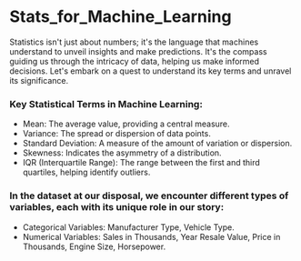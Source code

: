 # Stats_for_Machine_Learning

Statistics isn't just about numbers; it's the language that machines understand to unveil insights and make predictions. It's the compass guiding us through the intricacy of data, helping us make informed decisions. Let's embark on a quest to understand its key terms and unravel its significance.

### Key Statistical Terms in Machine Learning:
- Mean: The average value, providing a central measure.
- Variance: The spread or dispersion of data points.
- Standard Deviation: A measure of the amount of variation or dispersion.
- Skewness: Indicates the asymmetry of a distribution.
- IQR (Interquartile Range): The range between the first and third quartiles, helping identify outliers.

### In the dataset at our disposal, we encounter different types of variables, each with its unique role in our story:

- Categorical Variables: Manufacturer Type, Vehicle Type.
- Numerical Variables: Sales in Thousands, Year Resale Value, Price in Thousands, Engine Size, Horsepower.
